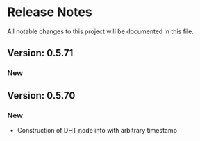 # Release Notes

All notable changes to this project will be documented in this file.

## Version: 0.5.71

### New


## Version: 0.5.70

### New

- Construction of DHT node info with arbitrary timestamp
